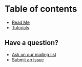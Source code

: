 # Table of contents

* [Read Me](../README.md)
* [Tutorials](tutorials/README.md)

## Have a question?

* [Ask on our mailing list](https://groups.io/g/floodlight/topics)
* [Submit an issue](https://github.com/floodlight/floodlight/issues/new/choose)

